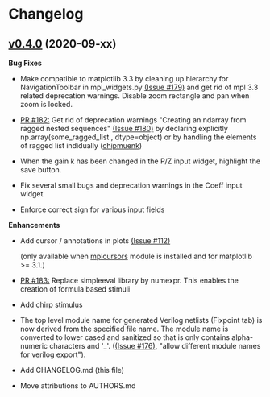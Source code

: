 # Changelog

## [v0.4.0](https://github.com/chipmuenk/pyfda/tree/v0.3.2) (2020-09-xx)

**Bug Fixes**
- Make compatible to matplotlib 3.3 by cleaning up hierarchy for NavigationToolbar in mpl_widgets.py
 [(Issue \#179)](https://github.com/chipmuenk/pyfda/issues/179) and get rid of mpl 3.3 related deprecation warnings. Disable zoom rectangle and pan when zoom is locked. 

- [PR \#182:](https://github.com/chipmuenk/pull/182) Get rid of deprecation warnings "Creating an ndarray from ragged nested sequences"  [(Issue \#180)](https://github.com/chipmuenk/pyfda/issues/180)
  by declaring explicitly np.array(some_ragged_list , dtype=object) or by handling the elements of ragged list indidually
  ([chipmuenk](https://github.com/chipmuenk))
  
- When the gain k has been changed in the P/Z input widget, highlight the save button.

- Fix several small bugs and deprecation warnings in the Coeff input widget

- Enforce correct sign for various input fields

**Enhancements**

- Add cursor / annotations in plots [(Issue \#112)](https://github.com/chipmuenk/issues/112)

  (only available when [mplcursors](https://mplcursors.readthedocs.io/) module is installed and for matplotlib >= 3.1.)
  
- [PR \#183:](https://github.com/chipmuenk/pull/183) Replace simpleeval library by numexpr. This enables the creation of formula based stimuli 

- Add chirp stimulus

- The top level module name for generated Verilog netlists (Fixpoint tab) is now derived from the
  specified file name. The module name is converted to lower cased and sanitized so that is only 
  contains alpha-numeric characters and '_'.  ([(Issue \#176)](https://github.com/chipmuenk/pyfda/issues/176), 
  "allow different module names for verilog export").

- Add CHANGELOG.md (this file)

- Move attributions to AUTHORS.md


